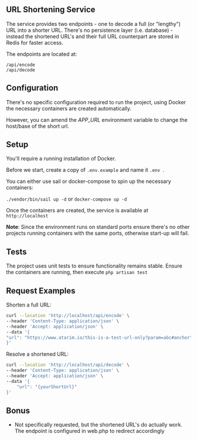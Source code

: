 ## URL Shortening Service

The service provides two endpoints - one to decode a full (or "lengthy") URL into a shorter URL. There's no persistence layer (i.e. database) - instead the shortened URL's and their full URL counterpart are stored in Redis for faster access.

The endpoints are located at:
````
/api/encode
/api/decode
````

## Configuration

There's no specific configuration required to run the project, using Docker the necessary containers are created automatically.

However, you can amend the *APP_URL* environment variable to change the host/base of the short url.

## Setup

You'll require a running installation of Docker.

Before we start, create a copy of 
``
.env.example
``
and name it
``.env
``.

You can either use sail or docker-compose to spin up the necessary containers:

``
./vendor/bin/sail up -d
``
or 
``
docker-compose up -d
``

Once the containers are created, the service is available at
``
http://localhost
``

**Note**: Since the environment runs on standard ports ensure there's no other projects running containers with the same ports, otherwise start-up will fail.

## Tests

The project uses unit tests to ensure functionality remains stable. Ensure the containers are running, then execute 
``
php artisan test
``

## Request Examples

Shorten a full URL:

````bash
curl --location 'http://localhost/api/encode' \
--header 'Content-Type: application/json' \
--header 'Accept: application/json' \
--data '{
"url": "https://www.atarim.io/this-is-a-test-url-only?param=abc#anchor"
}'
````

Resolve a shortened URL:
````bash
curl --location 'http://localhost/api/decode' \
--header 'Content-Type: application/json' \
--header 'Accept: application/json' \
--data '{
    "url": "{yourShortUrl}"
}'
````

## Bonus

- Not specifically requested, but the shortened URL's do actually work. The endpoint is configured in web.php to redirect accordingly

